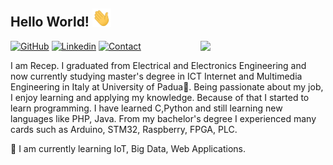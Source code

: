 <h2> Hello World! <img src="https://raw.githubusercontent.com/ABSphreak/ABSphreak/master/gifs/Hi.gif" width="30px"></h2>

<img align="right" src="https://github.com/rajput2107/rajput2107/blob/master/Assets/Developer.gif" width='200'/>

[![GitHub](https://img.shields.io/badge/SUPPORT%20AT-GITHUB-blue?style=for-the-badge&logo=github)](https://github.com/RecepBlby) [![Linkedin](https://img.shields.io/badge/MY%20PROFILE-Linkedin-blue?style=for-the-badge&logo=github)](https://www.linkedin.com/in/recepbalibey/) 
 [![Contact](https://img.shields.io/badge/CONTACT-GMAIL-yellow?style=for-the-badge&logo=gmail&logoColor=white)](mailto:recepbalibey@gmail.com)
 
I am Recep. I graduated from Electrical and Electronics Engineering and now currently studying master's degree 
in ICT Internet and Multimedia Engineering in Italy at University of Padua🏫. 
Being passionate about my job, I enjoy learning and applying my knowledge. Because of that I started to learn programming. 
I have learned C,Python and still learning new languages like PHP, Java. From my bachelor's degree I experienced many cards 
such as Arduino, STM32, Raspberry, FPGA, PLC. 

🌱 I am currently learning IoT, Big Data, Web Applications.
